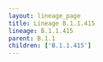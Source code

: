 ```yaml
---
layout: lineage_page
title: Lineage B.1.1.415
lineage: B.1.1.415
parent: B.1.1
children: ['B.1.1.415']
---
```

